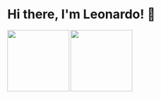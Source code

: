 # Hi there, I'm Leonardo! 👋

<img align=left height='140px'  src = 'https://github-readme-stats.vercel.app/api?username=leonardo029&theme=blue&count_private=true&show_icons=true'>

<img align=center height='140px' src='https://github-readme-stats.vercel.app/api/top-langs/?username=leonardo029&theme=blue&hide=html&layout=compact' >
